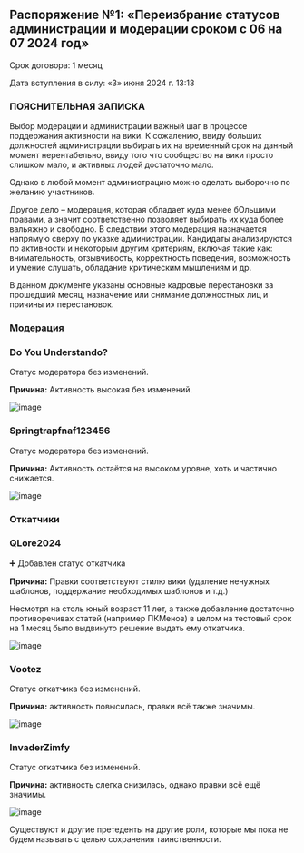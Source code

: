 ## Распоряжение №1: «Переизбрание статусов администрации и модерации сроком с 06 на 07 2024 год»
Срок договора: 1 месяц

Дата вступления в силу: «3» июня 2024 г. 13:13

### ПОЯСНИТЕЛЬНАЯ ЗАПИСКА
Выбор модерации и администрации важный шаг в процессе поддержания активности на вики. К сожалению, ввиду больших должностей администрации выбирать их на временный срок на данный момент нерентабельно, ввиду того что сообщество на вики просто слишком мало, и активных людей достаточно мало.

Однако в любой момент администрацию можно сделать выборочно по желанию участников.

Другое дело – модерация, которая обладает куда менее бОльшими правами, а значит соответственно позволяет выбирать их куда более вальяжно и свободно. В следствии этого модерация назначается напрямую сверху по указке администрации. Кандидаты анализируются по активности и некоторым другим критериям, включая такие как: внимательность, отзывчивость, корректность поведения, возможность и умение слушать, обладание критическим мышлениям и др.

В данном документе указаны основные кадровые перестановки за прошедший месяц, назначение или снимание должностных лиц и причины их перестановок.

### Модерация
### Do You Understando?
Статус модератора без изменений.

**Причина:** Активность высокая без изменений.

![image](https://github.com/user-attachments/assets/7bbc2a6c-d5b9-46e0-b252-d30454d5a2a2)

### Springtrapfnaf123456
Статус модератора без изменений.

**Причина:** Активность остаётся на высоком уровне, хоть и частично снижается.

![image](https://github.com/user-attachments/assets/18af1faf-ff08-4d34-85e1-34e27a4b169f)

### Откатчики
### QLore2024
➕ Добавлен статус откатчика

**Причина:** Правки соответствуют стилю вики (удаление ненужных шаблонов, поддержание необходимых шаблонов и т.д.)

Несмотря на столь юный возраст 11 лет, а также добавление достаточно противоречивах статей (например ПКМенов) в целом на тестовый срок на 1 месяц было выдвинуто решение выдать ему откатчика.

![image](https://github.com/user-attachments/assets/11101a77-5586-4fff-b6c3-918d95447ef0)

### Vootez
Статус откатчика без изменений.

**Причина:** активность повысилась, правки всё также значимы.

![image](https://github.com/user-attachments/assets/f2de17e6-e3ac-43a0-a0f3-af912230b92e)

### InvaderZimfy
Статус откатчика без изменений.

**Причина:** активность слегка снизилась, однако правки всё ещё значимы.

![image](https://github.com/user-attachments/assets/bc853dd0-7a98-461b-8fe6-116e60c1159f)

Существуют и другие претеденты на другие роли, которые мы пока не будем называть с целью сохранения таинственности.
